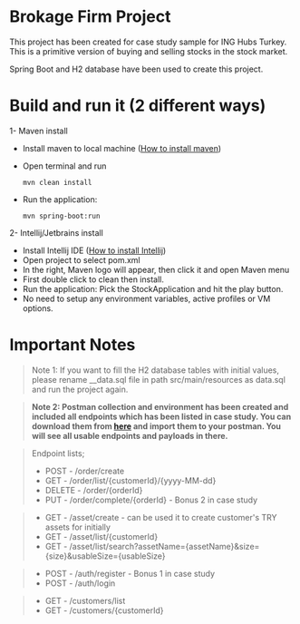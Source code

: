 # Brokage Firm Project

This project has been created for case study sample for ING Hubs Turkey. This is a primitive version of buying and selling stocks in the stock market.

Spring Boot and H2 database have been used to create this project.

# Build and run it (2 different ways)

1- Maven install

* Install maven to local machine ([How to install maven](https://maven.apache.org/install.html))
* Open terminal and run

  ```
  mvn clean install
  ```
* Run the application:

  ```
  mvn spring-boot:run
  ```

2- Intellij/Jetbrains install

* Install Intellij IDE ([How to install Intellij](https://www.jetbrains.com/idea/download/?section=windows))
* Open project to select pom.xml
* In the right, Maven logo will appear, then click it and open Maven menu
* First double click to clean then install.
* Run the application: Pick the StockApplication and hit the play button.
* No need to setup any environment variables, active profiles or VM options.

# Important Notes

> Note 1: If you want to fill the H2 database tables with initial values, please rename __data.sql file in path src/main/resources as data.sql and run the project again.

> **Note 2: Postman collection and environment has been created and included all endpoints which has been listed in case study. You can download them from [here](https://github.com/gokhanozdem/postmanCollections) and import them to your postman. You will see all usable endpoints and payloads in there.**

> Endpoint lists;
>
> * POST   - /order/create
> * GET    - /order/list/{customerId}/{yyyy-MM-dd}
> * DELETE - /order/{orderId}
> * PUT    - /order/complete/{orderId} - Bonus 2 in case study

> * GET - /asset/create - can be used it to create customer's TRY assets for initially
> * GET - /asset/list/{customerId}
> * GET - /asset/list/search?assetName={assetName}&size={size}&usableSize={usableSize}

> * POST - /auth/register - Bonus 1 in case study
> * POST - /auth/login

> * GET - /customers/list
> * GET - /customers/{customerId}
